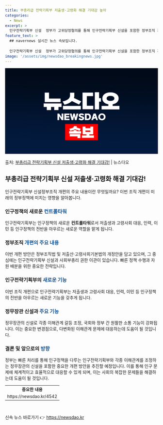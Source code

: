 ```yaml
---
title: 부총리급 전략기획부 저출생·고령화 해결 기대감 높아
categories:
  - News
excerpt: >
  인구전략기획부 신설  정부가 고위당정협의를 통해 인구전략기획부 신설을 포함한 정부조직 개편방안을 발표했습니다…
feature_text: >
  ## navernews 실시간 뉴스 속보입니다.

  인구전략기획부 신설  정부가 고위당정협의를 통해 인구전략기획부 신설을 포함한 정부조직 개편방안을 발표했습니다…
image: '/assets/img/newsdao_breakingnews.jpg'
---
```


![뉴스다오 속보](/assets/img/newsdao_breakingnews.jpg)

<p>출처: <a href="https://newsdao.kr/4542" rel="dofollow">부총리급 전략기획부 신설 저출생·고령화 해결 기대감!</a> | 뉴스다오</p>

<h2 data-ke-size="size26">부총리급 전략기획부 신설 저출생·고령화 해결 기대감!</h2>
<p data-ke-size="size16">인구전략기획부 신설정부조직 개편의 주요 내용이란 무엇일까요? 이번 조직 개편이 미래의 정부정책에 미치는 영향을 알아봅니다.</p>

<h3>인구정책의 새로운 <b><span style="color: #1a5490;">컨트롤타워</span></b></h3>
<p data-ke-size="size16">인구전략기획부는 인구정책의 새로운 <b>컨트롤타워</b>로서 저출생과 고령사회 대응, 인력, 이민 등 인구정책의 전반을 아우르는 새로운 역할을 맡게 됩니다.</p>

<h3>정부조직 <b><span style="color: #1a5490;">개편의 주요 내용</span></b></h3>
<p data-ke-size="size16">이번 개편 방안은 정부조직법 및 저출산·고령사회기본법의 개정안을 담고 있으며, 그 중심에는 인구전략기획부 신설과 사회부총리 권한 이관이 있습니다. 빠른 정책 수행과 자원 배분을 위한 중요한 전략입니다.</p>

<h3>인구전략기획부의 <b><span style="color: #1a5490;">새로운 기능</span></b></h3>
<p data-ke-size="size16">이번 조직 개편으로 인구전략기획부는 저출생과 고령사회 대응, 인력, 이민 등 인구정책의 전반을 아우르는 새로운 기능을 갖추게 됩니다.</p>

<h3>정무장관 신설과 <b><span style="color: #1a5490;">주요 기능</span></b></h3>
<p data-ke-size="size16">정무장관의 신설로 각종 이해관계 갈등 조정, 국회와 정부 간 원활한 소통 기능이 강화됩니다. 이는 중요한 변경점으로, 다변화된 이해관계 문제에 대응하는데 도움이 될 것입니다.</p>

<h3>결론 및 앞으로의 <b><span style="color: #1a5490;">방향</span></b></h3>
<p data-ke-size="size16">정부는 빠른 처리를 통해 인구정책을 다루는 인구전략기획부와 각종 이해관계를 조정하는 정무장관의 신설을 포함한 중요한 개편 방안을 추진할 예정입니다. 이를 통해 인구 문제에 체계적이고 효율적으로 대응할 수 있게 되며, 이는 사회의 복잡한 문제들을 해결하는데 도움이 될 것입니다.</p>

<table>
<tbody>
<tr>
<td style="text-align: center; height: 17px;"><b>중요한 내용</b></td>
</tr>
<tr>
<td style="text-align: center; height: 17px;">https://newsdao.kr/4542</td>
</tr>
</tbody>
</table>
<p data-ke-size="size16">&nbsp;</p> 

신속 뉴스 바로가기 👉 <a href="https://newsdao.kr" rel="dofollow">https://newsdao.kr</a>


